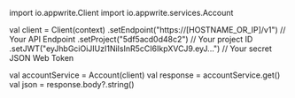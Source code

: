 import io.appwrite.Client
import io.appwrite.services.Account

val client = Client(context)
  .setEndpoint("https://[HOSTNAME_OR_IP]/v1") // Your API Endpoint
  .setProject("5df5acd0d48c2") // Your project ID
  .setJWT("eyJhbGciOiJIUzI1NiIsInR5cCI6IkpXVCJ9.eyJ...") // Your secret JSON Web Token

val accountService = Account(client)
val response = accountService.get()
val json = response.body?.string()